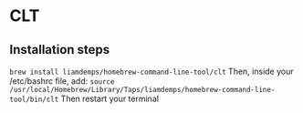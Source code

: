 # CLT

## Installation steps

```brew install liamdemps/homebrew-command-line-tool/clt```
Then, inside your /etc/bashrc file, add:
``` source /usr/local/Homebrew/Library/Taps/liamdemps/homebrew-command-line-tool/bin/clt ```
Then restart your terminal